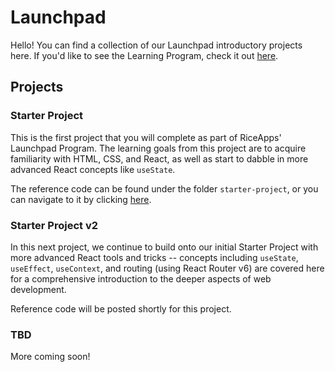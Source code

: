 # Launchpad
Hello! You can find a collection of our Launchpad introductory projects here. If you'd like to see the Learning Program, check it out [here](https://www.notion.so/riceapps/Launchpad-Learning-Plan-c2eb45d2a49c4479be4e6139013272d0).

## Projects
### Starter Project
This is the first project that you will complete as part of RiceApps' Launchpad Program. The learning goals from this project are to acquire familiarity with HTML, CSS, and React, as well as start to dabble in more advanced React concepts like `useState`.

The reference code can be found under the folder `starter-project`, or you can navigate to it by clicking [here](https://github.com/rice-apps/Launchpad/tree/main/starter-project).

### Starter Project v2
In this next project, we continue to build onto our initial Starter Project with more advanced React tools and tricks -- concepts including `useState`, `useEffect`, `useContext`, and routing (using React Router v6) are covered here for a comprehensive introduction to the deeper aspects of web development. 

Reference code will be posted shortly for this project.

### TBD
More coming soon!
